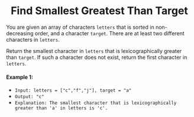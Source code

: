 <h1 align="center">Find Smallest Greatest Than Target</h1>

You are given an array of characters `letters` that is sorted in non-decreasing order, and a character `target`. There are at least two different characters in `letters`.

Return the smallest character in `letters` that is lexicographically greater than `target`. If such a character does not exist, return the first character in `letters`.

<h4>Example 1:</h4>

- `Input: letters = ["c","f","j"], target = "a"`
- `Output: "c"`
- `Explanation: The smallest character that is lexicographically greater than 'a' in letters is 'c'.`